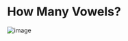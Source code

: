 <h1>How Many Vowels?</h1>

![image](https://github.com/user-attachments/assets/afd9db5a-8734-4ab4-afd7-1ba121b9a0f6)

